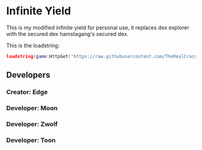 # Infinite Yield 
This is my modified infinite yield for personal use, it replaces dex explorer with the secured dex hamstagang's secured dex.

This is the loadstring:
```lua
loadstring(game:HttpGet('https://raw.githubusercontent.com/TheRealCrazyfuy/improvedinfiniteyield/master/source'))()
```

## Developers
### Creator: Edge

### Developer: Moon
### Developer: Zwolf
### Developer: Toon
